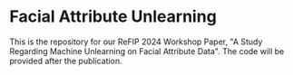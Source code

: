 # Facial Attribute Unlearning

This is the repository for our ReFIP 2024 Workshop Paper, "A Study Regarding Machine Unlearning on Facial Attribute Data". The code will be provided after the publication.
